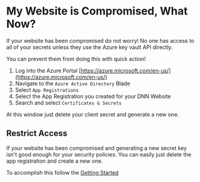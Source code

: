 # My Website is Compromised, What Now?
If your website has been compromised do not worry! No one has access to all of your secrets unless they use the Azure key vault API directly. 

You can prevent them from doing this with quick action!

1. Log into the Azure Portal [https://azure.microsoft.com/en-us/](https://azure.microsoft.com/en-us/)
2. Navigate to the `Azure Active Directory` Blade
3. Select `App Registrations`
4. Select the App Registration you created for your DNN Website
5. Search and select `Certificates & Secrets`

At this window just delete your client secret and generate a new one. 

## Restrict Access
If your website has been compromised and generating a new secret key isn't good enough for your security policies. You can easily just delete the app registration and create a new one. 

To accomplish this follow the [Getting Started](GETTING-STARTED.md)